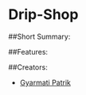 # Drip-Shop

##Short Summary:

##Features:

##Creators:

- [Gyarmati Patrik](https://github.com/gyarmati21)
